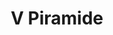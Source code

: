 ---
title: V Piramide

mediaPath: /videos/p_12_cf1911-1080p.mp4
mediaPosition:  [296228.28400306916,4633736.400851762,129.2511144984435]
mediaRotation:  [0.5269840627127194,-0.5733266570238038,-0.46188710518731796,0.4245522865965815]
mediaScale: 1
cameraFOV: 36

cameraPosition:  [296224.778940207,4633736.69662705,128.484921760791]
cameraTarget:  [296234.26508615044,4633735.896137113,130.558555363383]

animationEntry: 
---
